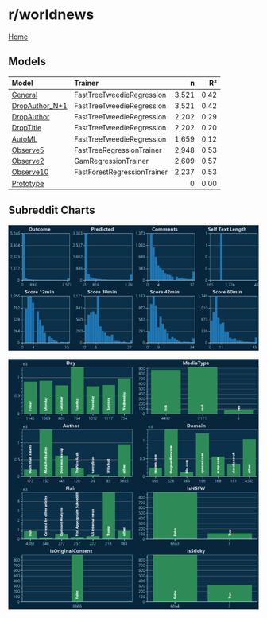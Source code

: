# r/worldnews

[Home](../index.md)

## Models

|Model|Trainer|n|R²|
|:---|:---|---:|---:|
|[General](models/guess_worldnews_General.md)|FastTreeTweedieRegression|3,521|0.42|
|[DropAuthor_N+1](models/guess_worldnews_DropAuthor_N+1.md)|FastTreeTweedieRegression|3,521|0.42|
|[DropAuthor](models/guess_worldnews_DropAuthor.md)|FastTreeTweedieRegression|2,202|0.29|
|[DropTitle](models/guess_worldnews_DropTitle.md)|FastTreeTweedieRegression|2,202|0.20|
|[AutoML](models/guess_worldnews_AutoML.md)|FastTreeTweedieRegression|1,659|0.12|
|[Observe5](models/guess_worldnews_Observe5.md)|FastTreeRegressionTrainer|2,948|0.53|
|[Observe2](models/guess_worldnews_Observe2.md)|GamRegressionTrainer|2,609|0.57|
|[Observe10](models/guess_worldnews_Observe10.md)|FastForestRegressionTrainer|2,237|0.53|
|[Prototype](models/guess_worldnews_Prototype.md)||0|0.00|

## Subreddit Charts

![r/worldnews Distributions](../images/guess_worldnews_Distributions.png "r/worldnews Distributions")

![r/worldnews Categorical](../images/guess_worldnews_Catagorical.png "r/worldnews Categorical")

